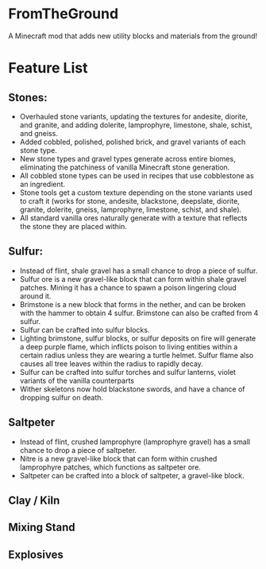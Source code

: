 # FromTheGround
 A Minecraft mod that adds new utility blocks and materials from the ground!

# Feature List

## Stones:
- Overhauled stone variants, updating the textures for andesite, diorite, and granite, and adding dolerite, lamprophyre, limestone, shale, schist, and gneiss.
- Added cobbled, polished, polished brick, and gravel variants of each stone type.
- New stone types and gravel types generate across entire biomes, eliminating the patchiness of vanilla Minecraft stone generation.
- All cobbled stone types can be used in recipes that use cobblestone as an ingredient.
- Stone tools get a custom texture depending on the stone variants used to craft it (works for stone, andesite, blackstone, deepslate, diorite, granite, dolerite, gneiss, lamprophyre, limestone, schist, and shale).
- All standard vanilla ores naturally generate with a texture that reflects the stone they are placed within.

## Sulfur:
- Instead of flint, shale gravel has a small chance to drop a piece of sulfur. 
- Sulfur ore is a new gravel-like block that can form within shale gravel patches. Mining it has a chance to spawn a poison lingering cloud around it.
- Brimstone is a new block that forms in the nether, and can be broken with the hammer to obtain 4 sulfur. Brimstone can also be crafted from 4 sulfur.
- Sulfur can be crafted into sulfur blocks.
- Lighting brimstone, sulfur blocks, or sulfur deposits on fire will generate a deep purple flame, which inflicts poison to living entities within a certain radius unless they are wearing a turtle helmet. Sulfur flame also causes all tree leaves within the radius to rapidly decay.
- Sulfur can be crafted into sulfur torches and sulfur lanterns, violet variants of the vanilla counterparts
- Wither skeletons now hold blackstone swords, and have a chance of dropping sulfur on death.

## Saltpeter
- Instead of flint, crushed lamprophyre (lamprophyre gravel) has a small chance to drop a piece of saltpeter.
- Nitre is a new gravel-like block that can form within crushed lamprophyre patches, which functions as saltpeter ore.
- Saltpeter can be crafted into a block of saltpeter, a gravel-like block.

## Clay / Kiln

## Mixing Stand

## Explosives

